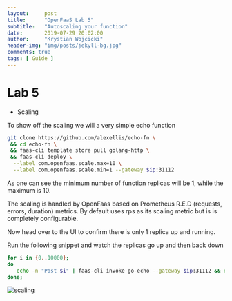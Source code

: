 ```yaml
---
layout:     post
title:      "OpenFaaS Lab 5"
subtitle:   "Autoscaling your function"
date:       2019-07-29 20:02:00
author:     "Krystian Wojcicki"
header-img: "img/posts/jekyll-bg.jpg"	
comments: true
tags: [ Guide ]
---
```


# Lab 5

* Scaling

To show off the scaling we will a very simple echo function

```bash
git clone https://github.com/alexellis/echo-fn \
 && cd echo-fn \
 && faas-cli template store pull golang-http \
 && faas-cli deploy \
  --label com.openfaas.scale.max=10 \
  --label com.openfaas.scale.min=1 --gateway $ip:31112
```

As one can see the minimum number of function replicas will be 1, while the maximum is 10. 

The scaling is handled by OpenFaas based on Prometheus R.E.D (requests, errors, duration) metrics. By default uses rps as its scaling metric but is is completely configurable.

Now head over to the UI to confirm there is only 1 replica up and running.

Run the following snippet and watch the replicas go up and then back down

```bash
for i in {0..10000};
do
   echo -n "Post $i" | faas-cli invoke go-echo --gateway $ip:31112 && echo;
done;
```

![scaling](scaling.png)